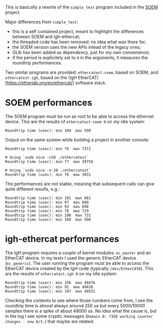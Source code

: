 This is basically a rewrite of the `simple_test` program included in the
[SOEM](https://github.com/OpenEtherCATSociety/SOEM) project.

Major differences from `simple_test`:
* this is a self contained project, meant to highlight the differences
  between SOEM and igh-ethercat;
* the threaded code has been removed: no idea what was there for;
* the SOEM version uses the new APIs intead of the legacy ones;
* GLib has been added as dependency, just for my own convenience;
* if the period is explicitely set to `0` in the arguments, it
  measures the roundtrip performances.

Two similar programs are provided: `ethercatest-soem`, based on SOEM,
and `ethercatest-igh`, based on the
(IgH EtherCAT)[https://etherlab.org/en/ethercat/] software stack.

# SOEM performances

The SOEM program must be run as root to be able to access the ethernet
device. This are the results of `ethercatest-soem 0` on my idle system:

    Roundtrip time (usec): min 104  max 599

Output on the same system while building a project in another console:

    Roundtrip time (usec): min 76  max 7372

    # Using `sudo nice -n20 ./ethercatest`
    Roundtrip time (usec): min 77  max 39758

    # Using `sudo nice -n-20 ./ethercatest`
    Roundtrip time (usec): min 76  max 3031

The performances are not stable, meaning that subsequent calls can
give quite different results, e.g.:

    Roundtrip time (usec): min 101  max 661
    Roundtrip time (usec): min 97  max 680
    Roundtrip time (usec): min 93  max 698
    Roundtrip time (usec): min 78  max 729
    Roundtrip time (usec): min 190  max 731
    Roundtrip time (usec): min 169  max 590

# igh-ethercat performances

The IgH program requires a couple of kernel modules: `ec_master` and an
EtherCAT device. In my tests I used the generic EtherCAT device
(`ec_generic`). The user running the program must be able to access the
EtherCAT device created by the IgH code (typically `/dev/EtherCAT0`).
This are the results of `ethercatest-igh 0` on my idle system:

    Roundtrip time (usec): min 156  max 49476
    Roundtrip time (usec): min 92  max 49438
    Roundtrip time (usec): min 197  max 49551

Checking the contents to see where those numbers come from, I see the
roundtrip time is almost always around 250 us but every 5000/10000
samples there is a spike of about 49000 us. No idea what the cause is,
but in the log I see some cryptic messages (`Domain 0: 7350 working
counter changes - now 0/3.`) that maybe are related.
